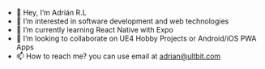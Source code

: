 - 👋 Hey, I’m Adrián R.L
- 👀 I’m interested in software development and web technologies
- 🌱 I’m currently learning React Native with Expo
- 💞️ I’m looking to collaborate on UE4 Hobby Projects or Android/iOS PWA Apps
- 📫 How to reach me? you can use email at adrian@ultbit.com

<!---
ULTBIT 
https://ultbit.com
--->
